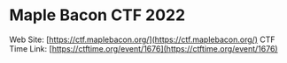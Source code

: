 # Maple Bacon CTF 2022

Web Site: [https://ctf.maplebacon.org/](https://ctf.maplebacon.org/)
CTF Time Link: [https://ctftime.org/event/1676](https://ctftime.org/event/1676)

